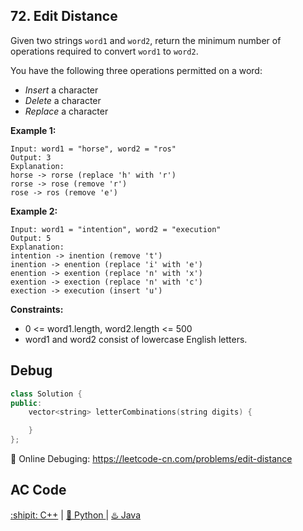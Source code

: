 ## 72. Edit Distance
Given two strings ``word1`` and ``word2``, return the minimum number of operations required to convert ``word1`` to ``word2``.

You have the following three operations permitted on a word:

- <i>Insert</i> a character
- <i>Delete</i> a character
- <i>Replace</i> a character
 

<strong>Example 1:</strong>
```
Input: word1 = "horse", word2 = "ros"
Output: 3
Explanation: 
horse -> rorse (replace 'h' with 'r')
rorse -> rose (remove 'r')
rose -> ros (remove 'e')
```

<strong>Example 2:</strong>
```
Input: word1 = "intention", word2 = "execution"
Output: 5
Explanation: 
intention -> inention (remove 't')
inention -> enention (replace 'i' with 'e')
enention -> exention (replace 'n' with 'x')
exention -> exection (replace 'n' with 'c')
exection -> execution (insert 'u')
```

<strong>Constraints:</strong>

- 0 <= word1.length, word2.length <= 500
- word1 and word2 consist of lowercase English letters.


## Debug
```cpp
class Solution {
public:
    vector<string> letterCombinations(string digits) {

    }
};
```

🐛 Online Debuging: https://leetcode-cn.com/problems/edit-distance

## AC Code
<div>
  <a href="https://github.com/Charmve/LeetCode4FLAG/tree/main/072.%20Edit%20Distance/72_edit-distance.cpp">:shipit: C++</a> | 
  <a href="https://github.com/Charmve/LeetCode4FLAG/tree/main/072.%20Edit%20Distance/72_edit-distance.py">🐍 Python </a> | 
  <a href="https://github.com/Charmve/LeetCode4FLAG/tree/main/072.%20Edit%20Distance/72_edit-distance.java">♨️ Java </a>
</div>
